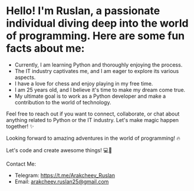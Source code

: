 # Hello! I'm Ruslan, a passionate individual diving deep into the world of programming. Here are some fun facts about me:

- Currently, I am learning Python and thoroughly enjoying the process.
- The IT industry captivates me, and I am eager to explore its various aspects.
- I have a love for chess and enjoy playing in my free time.
- I am 25 years old, and I believe it's time to make my dream come true.
- My ultimate goal is to work as a Python developer and make a contribution to the world of technology.

Feel free to reach out if you want to connect, collaborate, or chat about anything related to Python or the IT industry. Let's make magic happen together! ✨

Looking forward to amazing adventures in the world of programming! 🔥

Let's code and create awesome things! 💻🚀

Contact Me:
- Telegram: https://t.me/Arakcheev_Ruslan
- Email: arakcheev.ruslan25@gmail.com
